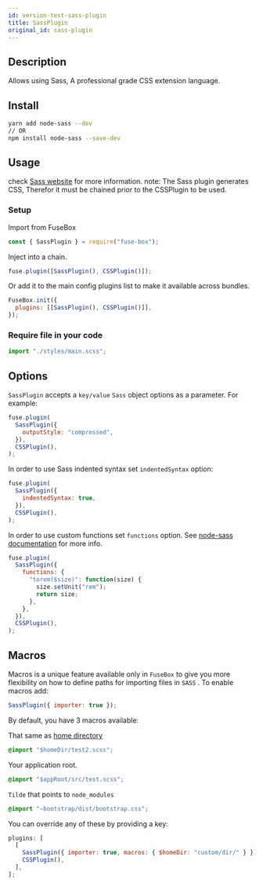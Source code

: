 ```yaml
---
id: version-test-sass-plugin
title: SassPlugin
original_id: sass-plugin
---
```


## Description

Allows using Sass, A professional grade CSS extension language.

## Install

```bash
yarn add node-sass --dev
// OR
npm install node-sass --save-dev
```

## Usage

check [Sass website](http://sass-lang.com/) for more information. note: The Sass
plugin generates CSS, Therefor it must be chained prior to the CSSPlugin to be
used.

### Setup

Import from FuseBox

```js
const { SassPlugin } = require("fuse-box");
```

Inject into a chain.

```js
fuse.plugin([SassPlugin(), CSSPlugin()]);
```

Or add it to the main config plugins list to make it available across bundles.

```js
FuseBox.init({
  plugins: [[SassPlugin(), CSSPlugin()]],
});
```

### Require file in your code

```js
import "./styles/main.scss";
```

## Options

`SassPlugin` accepts a `key/value` `Sass` object options as a parameter. For
example:

```js
fuse.plugin(
  SassPlugin({
    outputStyle: "compressed",
  }),
  CSSPlugin(),
);
```

In order to use Sass indented syntax set `indentedSyntax` option:

```js
fuse.plugin(
  SassPlugin({
    indentedSyntax: true,
  }),
  CSSPlugin(),
);
```

In order to use custom functions set `functions` option. See
[node-sass documentation](https://github.com/sass/node-sass) for more info.

```js
fuse.plugin(
  SassPlugin({
    functions: {
      "torem($size)": function(size) {
        size.setUnit("rem");
        return size;
      },
    },
  }),
  CSSPlugin(),
);
```

## Macros

Macros is a unique feature available only in `FuseBox` to give you more
flexibility on how to define paths for importing files in `SASS` . To enable
macros add:

```js
SassPlugin({ importer: true });
```

By default, you have 3 macros available:

That same as [home directory](#home-directory)

```css
@import "$homeDir/test2.scss";
```

Your application root.

```css
@import "$appRoot/src/test.scss";
```

`Tilde` that points to `node_modules`

```css
@import "~bootstrap/dist/bootstrap.css";
```

You can override any of these by providing a key:

```js
plugins: [
  [
    SassPlugin({ importer: true, macros: { $homeDir: "custom/dir/" } }),
    CSSPlugin(),
  ],
];
```
